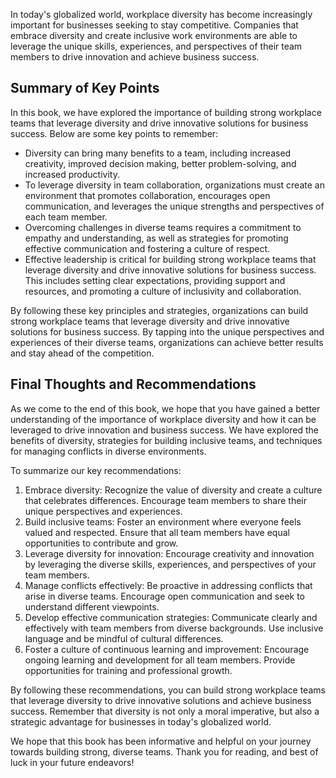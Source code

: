 

In today's globalized world, workplace diversity has become increasingly important for businesses seeking to stay competitive. Companies that embrace diversity and create inclusive work environments are able to leverage the unique skills, experiences, and perspectives of their team members to drive innovation and achieve business success.

Summary of Key Points
---------------------

In this book, we have explored the importance of building strong workplace teams that leverage diversity and drive innovative solutions for business success. Below are some key points to remember:

* Diversity can bring many benefits to a team, including increased creativity, improved decision making, better problem-solving, and increased productivity.
* To leverage diversity in team collaboration, organizations must create an environment that promotes collaboration, encourages open communication, and leverages the unique strengths and perspectives of each team member.
* Overcoming challenges in diverse teams requires a commitment to empathy and understanding, as well as strategies for promoting effective communication and fostering a culture of respect.
* Effective leadership is critical for building strong workplace teams that leverage diversity and drive innovative solutions for business success. This includes setting clear expectations, providing support and resources, and promoting a culture of inclusivity and collaboration.

By following these key principles and strategies, organizations can build strong workplace teams that leverage diversity and drive innovative solutions for business success. By tapping into the unique perspectives and experiences of their diverse teams, organizations can achieve better results and stay ahead of the competition.

Final Thoughts and Recommendations
----------------------------------

As we come to the end of this book, we hope that you have gained a better understanding of the importance of workplace diversity and how it can be leveraged to drive innovation and business success. We have explored the benefits of diversity, strategies for building inclusive teams, and techniques for managing conflicts in diverse environments.

To summarize our key recommendations:

1. Embrace diversity: Recognize the value of diversity and create a culture that celebrates differences. Encourage team members to share their unique perspectives and experiences.
2. Build inclusive teams: Foster an environment where everyone feels valued and respected. Ensure that all team members have equal opportunities to contribute and grow.
3. Leverage diversity for innovation: Encourage creativity and innovation by leveraging the diverse skills, experiences, and perspectives of your team members.
4. Manage conflicts effectively: Be proactive in addressing conflicts that arise in diverse teams. Encourage open communication and seek to understand different viewpoints.
5. Develop effective communication strategies: Communicate clearly and effectively with team members from diverse backgrounds. Use inclusive language and be mindful of cultural differences.
6. Foster a culture of continuous learning and improvement: Encourage ongoing learning and development for all team members. Provide opportunities for training and professional growth.

By following these recommendations, you can build strong workplace teams that leverage diversity to drive innovative solutions and achieve business success. Remember that diversity is not only a moral imperative, but also a strategic advantage for businesses in today's globalized world.

We hope that this book has been informative and helpful on your journey towards building strong, diverse teams. Thank you for reading, and best of luck in your future endeavors!
